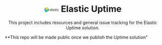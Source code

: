 <h1 align='center'><img src='https://github.com/elastic/uptime/raw/master/elastic.png' alt='Logs' width='48' valign='middle' /> Elastic Uptime</h1>

<p align='center'>This project includes resources and general issue tracking for the Elastic Uptime solution.</p>

**This repo will be made public once we publish the Uptime solution"